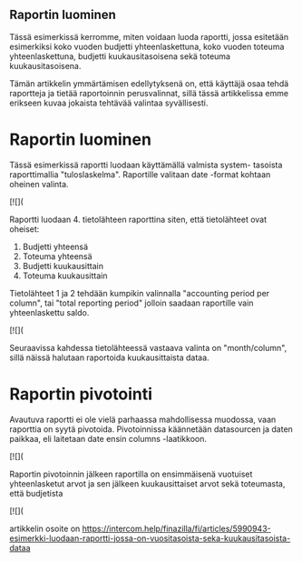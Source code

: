 ## Raportin luominen

Tässä esimerkissä kerromme, miten voidaan luoda raportti, jossa esitetään esimerkiksi koko vuoden budjetti yhteenlaskettuna, koko vuoden toteuma yhteenlaskettuna, budjetti kuukausitasoisena sekä toteuma kuukausitasoisena.

Tämän artikkelin ymmärtämisen edellytyksenä on, että käyttäjä osaa tehdä raportteja ja tietää raportoinnin perusvalinnat, sillä tässä artikkelissa emme erikseen kuvaa jokaista tehtävää valintaa syvällisesti.

# Raportin luominen

Tässä esimerkissä raportti luodaan käyttämällä valmista system- tasoista raporttimallia "tuloslaskelma". Raportille valitaan date -format kohtaan oheinen valinta.

[![](

Raportti luodaan 4. tietolähteen raporttina siten, että tietolähteet ovat oheiset:

1. Budjetti yhteensä
2. Toteuma yhteensä
3. Budjetti kuukausittain
4. Toteuma kuukausittain

Tietolähteet 1 ja 2 tehdään kumpikin valinnalla "accounting period per column", tai "total reporting period" jolloin saadaan raportille vain yhteenlaskettu saldo.

[![](

Seuraavissa kahdessa tietolähteessä vastaava valinta on "month/column", sillä näissä halutaan raportoida kuukausittaista dataa.

# Raportin pivotointi

Avautuva raportti ei ole vielä parhaassa mahdollisessa muodossa, vaan raporttia on syytä pivotoida. Pivotoinnissa käännetään datasourcen ja daten paikkaa, eli laitetaan date ensin columns -laatikkoon.

[![](

Raportin pivotoinnin jälkeen raportilla on ensimmäisenä vuotuiset yhteenlasketut arvot ja sen jälkeen kuukausittaiset arvot sekä toteumasta, että budjetista

[![](



artikkelin osoite on https://intercom.help/finazilla/fi/articles/5990943-esimerkki-luodaan-raportti-jossa-on-vuositasoista-seka-kuukausitasoista-dataa

